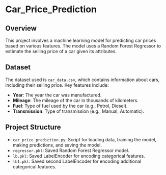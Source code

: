 # Car_Price_Prediction
## Overview
This project involves a machine learning model for predicting car prices based on various features. The model uses a Random Forest Regressor to estimate the selling price of a car given its attributes.

## Dataset
The dataset used is `car_data.csv`, which contains information about cars, including their selling price. Key features include:

- **Year**: The year the car was manufactured.
- **Mileage**: The mileage of the car in thousands of kilometers.
- **Fuel**: Type of fuel used by the car (e.g., Petrol, Diesel).
- **Transmission**: Type of transmission (e.g., Manual, Automatic).

## Project Structure
- `car_price_prediction.py`: Script for loading data, training the model, making predictions, and saving the model.
- `regressor.pkl`: Saved Random Forest Regressor model.
- `lb.pkl`: Saved LabelEncoder for encoding categorical features.
- `lb1.pkl`: Saved second LabelEncoder for encoding additional categorical features.
